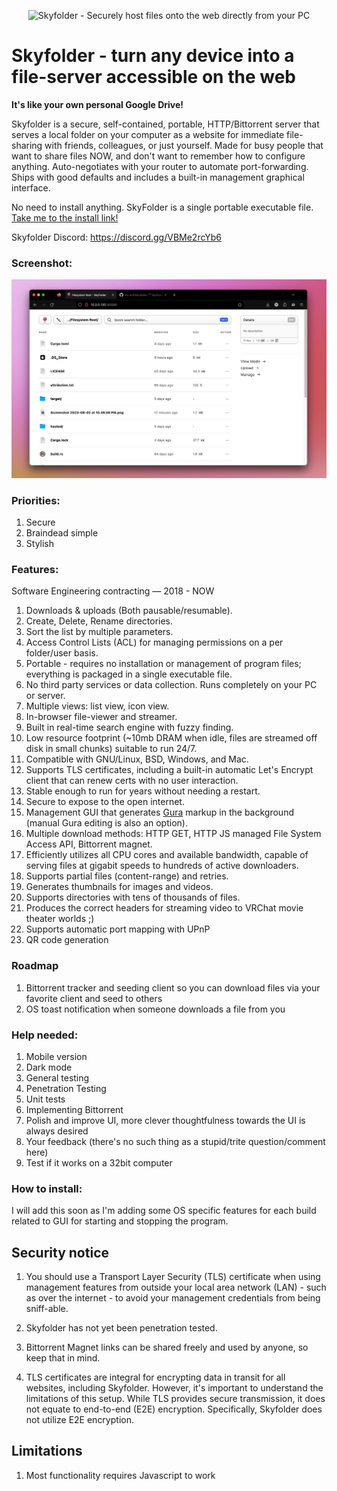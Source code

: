<p align="center">
  <img src="https://github.com/mu-arch/skyfolder/blob/master/hosted/logo.png" alt="Skyfolder - Securely host files onto the web directly from your PC" title="SkyFolder" width="250px" height="250px">
</p>

# Skyfolder - turn any device into a file-server accessible on the web

**It's like your own personal Google Drive!**

Skyfolder is a secure, self-contained, portable, HTTP/Bittorrent server that serves a local folder on your computer as a website for immediate file-sharing with friends, colleagues, or just yourself. Made for busy people that want to share files NOW, and don't want to remember how to configure anything. Auto-negotiates with your router to automate port-forwarding. Ships with good defaults and includes a built-in management graphical interface.

No need to install anything. SkyFolder is a single portable executable file. [Take me to the install link!](#how-to-install)

Skyfolder Discord: https://discord.gg/VBMe2rcYb6

### Screenshot:

![Screenshot](Screenshot%202023-08-02%20at%2010.53.24%20PM.png)

### Priorities:
1. Secure
2. Braindead simple
3. Stylish

### Features:
Software Engineering contracting — 2018 - NOW
1. Downloads & uploads (Both pausable/resumable).
2. Create, Delete, Rename directories.
3. Sort the list by multiple parameters.
4. Access Control Lists (ACL) for managing permissions on a per folder/user basis.
5. Portable - requires no installation or management of program files; everything is packaged in a single executable file.
6. No third party services or data collection. Runs completely on your PC or server.
7. Multiple views: list view, icon view.
8. In-browser file-viewer and streamer.
9. Built in real-time search engine with fuzzy finding.
10. Low resource footprint (~10mb DRAM when idle, files are streamed off disk in small chunks) suitable to run 24/7.
11. Compatible with GNU/Linux, BSD, Windows, and Mac.
12. Supports TLS certificates, including a built-in automatic Let's Encrypt client that can renew certs with no user interaction.
13. Stable enough to run for years without needing a restart.
14. Secure to expose to the open internet.
15. Management GUI that generates [Gura](https://github.com/gura-conf/gura) markup in the background (manual Gura editing is also an option).
16. Multiple download methods: HTTP GET, HTTP JS managed File System Access API, Bittorrent magnet.
17. Efficiently utilizes all CPU cores and available bandwidth, capable of serving files at gigabit speeds to hundreds of active downloaders.
18. Supports partial files (content-range) and retries.
19. Generates thumbnails for images and videos.
20. Supports directories with tens of thousands of files.
21. Produces the correct headers for streaming video to VRChat movie theater worlds ;)
22. Supports automatic port mapping with UPnP
23. QR code generation

### Roadmap

1. Bittorrent tracker and seeding client so you can download files via your favorite client and seed to others
2. OS toast notification when someone downloads a file from you

### Help needed:

1. Mobile version
2. Dark mode
3. General testing
4. Penetration Testing
5. Unit tests
6. Implementing Bittorrent
7. Polish and improve UI, more clever thoughtfulness towards the UI is always desired
8. Your feedback (there's no such thing as a stupid/trite question/comment here)
9. Test if it works on a 32bit computer

### How to install:

I will add this soon as I'm adding some OS specific features for each build related to GUI for starting and stopping the program.

## Security notice

1. You should use a Transport Layer Security (TLS) certificate when using management features from outside your local area network (LAN) - such as over the internet - to avoid your management credentials from being sniff-able.

2. Skyfolder has not yet been penetration tested.

3. Bittorrent Magnet links can be shared freely and used by anyone, so keep that in mind.

4. TLS certificates are integral for encrypting data in transit for all websites, including Skyfolder. However, it's important to understand the limitations of this setup. While TLS provides secure transmission, it does not equate to end-to-end (E2E) encryption. Specifically, Skyfolder does not utilize E2E encryption.

## Limitations

1. Most functionality requires Javascript to work